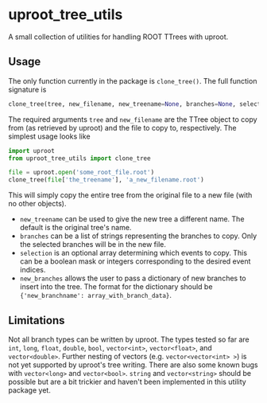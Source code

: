 # uproot_tree_utils

A small collection of utilities for handling ROOT TTrees with uproot.

## Usage

The only function currently in the package is `clone_tree()`. The full function signature is

```python
clone_tree(tree, new_filename, new_treename=None, branches=None, selection=None, new_branches=None)
```

The required arguments `tree` and `new_filename` are the TTree object to copy from (as retrieved by uproot) and the file to copy to, respectively. The simplest usage looks like

```python
import uproot
from uproot_tree_utils import clone_tree

file = uproot.open('some_root_file.root')
clone_tree(file['the_treename'], 'a_new_filename.root')
```

This will simply copy the entire tree from the original file to a new file (with no other objects).

- `new_treename` can be used to give the new tree a different name. The default is the original tree's name.
- `branches` can be a list of strings representing the branches to copy. Only the selected branches will be in the new file.
- `selection` is an optional array determining which events to copy. This can be a boolean mask or integers corresponding to the desired event indices.
- `new_branches` allows the user to pass a dictionary of new branches to insert into the tree. The format for the dictionary should be `{'new_branchname': array_with_branch_data}`.

## Limitations

Not all branch types can be written by uproot. The types tested so far are `int`, `long`, `float`, `double`, `bool`, `vector<int>`, `vector<float>`, and `vector<double>`. Further nesting of vectors (e.g. `vector<vector<int> >`) is not yet supported by uproot's tree writing. There are also some known bugs with `vector<long>` and `vector<bool>`. `string` and `vector<string>` should be possible but are a bit trickier and haven't been implemented in this utility package yet.
